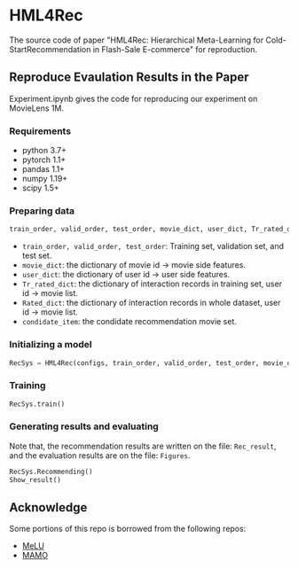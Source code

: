 # HML4Rec
The source code of paper "HML4Rec: Hierarchical Meta-Learning for Cold-StartRecommendation in Flash-Sale E-commerce" for reproduction.

## Reproduce Evaulation Results in the Paper
Experiment.ipynb gives the code for reproducing our experiment on MovieLens 1M. 


### Requirements
- python 3.7+
- pytorch 1.1+
- pandas 1.1+
- numpy 1.19+
- scipy 1.5+

### Preparing data
```python
train_order, valid_order, test_order, movie_dict, user_dict, Tr_rated_dict, Rated_dict, condidate_item = prepare_dataset()
```
- ```train_order, valid_order, test_order```: Training set, validation set, and test set.
- ```movie_dict```: the dictionary of movie id -> movie side features.
- ```user_dict```: the dictionary of user id -> user side features.
- ```Tr_rated_dict```: the dictionary of interaction records in training set, user id -> movie list.
- ```Rated_dict```: the dictionary of interaction records in whole dataset, user id -> movie list.
- ```condidate_item```: the condidate recommendation movie set.

### Initializing a model
```python
RecSys = HML4Rec(configs, train_order, valid_order, test_order, movie_dict, user_dict, Tr_rated_dict, Rated_dict, condidate_item)
```

### Training
```python
RecSys.train()
```

### Generating results and evaluating
Note that, the recommendation results are written on the file: ```Rec_result```, and the evaluation results are on the file: ```Figures```.

```python
RecSys.Recommending()
Show_result()
```

## Acknowledge

Some portions of this repo is borrowed from the following repos:
- [MeLU](https://github.com/hoyeoplee/MeLU)
- [MAMO](https://github.com/dongmanqing/Code-for-MAMO)
